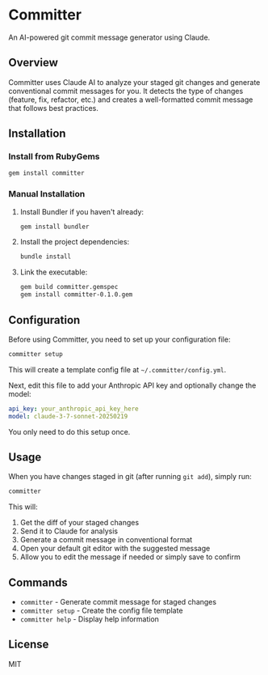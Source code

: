# Committer

An AI-powered git commit message generator using Claude.

## Overview

Committer uses Claude AI to analyze your staged git changes and generate conventional commit messages for you. It detects the type of changes (feature, fix, refactor, etc.) and creates a well-formatted commit message that follows best practices.

## Installation

### Install from RubyGems

```bash
gem install committer
```

### Manual Installation

1. Install Bundler if you haven't already:

   ```sh
   gem install bundler
   ```

2. Install the project dependencies:

   ```sh
   bundle install
   ```

3. Link the executable:
   ```bash
   gem build committer.gemspec
   gem install committer-0.1.0.gem
   ```

## Configuration

Before using Committer, you need to set up your configuration file:

```bash
committer setup
```

This will create a template config file at `~/.committer/config.yml`.

Next, edit this file to add your Anthropic API key and optionally change the model:

```yaml
api_key: your_anthropic_api_key_here
model: claude-3-7-sonnet-20250219
```

You only need to do this setup once.

## Usage

When you have changes staged in git (after running `git add`), simply run:

```bash
committer
```

This will:

1. Get the diff of your staged changes
2. Send it to Claude for analysis
3. Generate a commit message in conventional format
4. Open your default git editor with the suggested message
5. Allow you to edit the message if needed or simply save to confirm

## Commands

- `committer` - Generate commit message for staged changes
- `committer setup` - Create the config file template
- `committer help` - Display help information

## License

MIT
